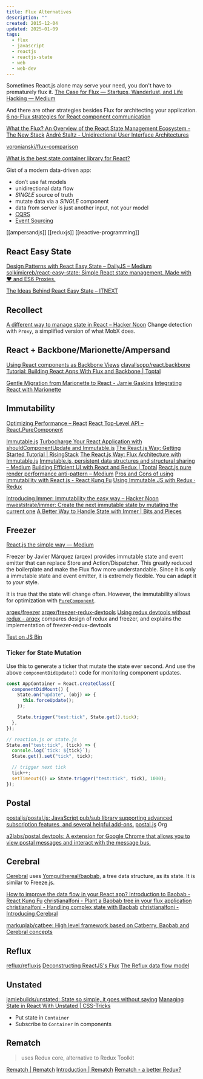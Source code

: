 ```yaml
---
title: Flux Alternatives
description: ""
created: 2015-12-04
updated: 2025-01-09
tags:
  - flux
  - javascript
  - reactjs
  - reactjs-state
  - web
  - web-dev
---
```


Sometimes React.js alone may serve your need, you don't have to prematurely flux it.
[The Case for Flux — Startups, Wanderlust, and Life Hacking — Medium](https://medium.com/swlh/the-case-for-flux-379b7d1982c6)

And there are other strategies besides Flux for architecting your application.
[6 no-Flux strategies for React component communication](http://andrewhfarmer.com/component-communication/)

[What the Flux? An Overview of the React State Management Ecosystem - The New Stack](http://thenewstack.io/flux-overview-react-state-management-ecosystem/)
[André Staltz - Unidirectional User Interface Architectures](http://staltz.com/unidirectional-user-interface-architectures.html)

[voronianski/flux-comparison](https://github.com/voronianski/flux-comparison)

[What is the best state container library for React?](https://medium.com/swlh/what-is-the-best-state-container-library-for-react-b6989a45f236)

Gist of a modern data-driven app:

- don’t use fat models
- unidirectional data flow
- _SINGLE_ source of truth
- mutate data via a _SINGLE_ component
- data from server is just another input, not your model
- [CQRS](http://martinfowler.com/bliki/CQRS.html)
- [Event Sourcing](https://martinfowler.com/eaaDev/EventSourcing.html)

[[ampersandjs]]
[[reduxjs]]
[[reactive-programming]]

## React Easy State

[Design Patterns with React Easy State – DailyJS – Medium](https://medium.com/dailyjs/design-patterns-with-react-easy-state-830b927acc7c)
[solkimicreb/react-easy-state: Simple React state management. Made with ❤️ and ES6 Proxies.](https://github.com/solkimicreb/react-easy-state)

[The Ideas Behind React Easy State – ITNEXT](https://itnext.io/the-ideas-behind-react-easy-state-901d70e4d03e)

## Recollect

[A different way to manage state in React – Hacker Noon](https://hackernoon.com/a-different-way-to-manage-state-in-react-2d21dfb94482)
Change detection with `Proxy`, a simplified version of what MobX does.

## React + Backbone/Marionette/Ampersand

[Using React components as Backbone Views](http://www.thomasboyt.com/2013/12/17/using-reactjs-as-a-backbone-view.html)
[clayallsopp/react.backbone](https://github.com/clayallsopp/react.backbone)
[Tutorial: Building React Apps With Flux and Backbone | Toptal](http://www.toptal.com/front-end/simple-data-flow-in-react-applications-using-flux-and-backbone)

[Gentle Migration from Marionette to React - Jamie Gaskins](http://jgaskins.org/blog/2015/02/06/gentle-migration-from-marionette-to-react)
[Integrating React with Marionette](https://gist.github.com/BinaryMuse/334120e0ef156e410f98)

## Immutability

[Optimizing Performance – React](https://reactjs.org/docs/optimizing-performance.html)
[React Top-Level API – React.PureComponent](https://reactjs.org/docs/react-api.html#reactpurecomponent)

[Immutable.js](https://facebook.github.io/immutable-js/)
[Turbocharge Your React Application with shouldComponentUpdate and Immutable.js](http://blog.javascripting.com/2015/03/31/turbocharge-your-react-application-with-shouldcomponentupdate-and-immutable-js/)
[The React.js Way: Getting Started Tutorial | RisingStack](https://blog.risingstack.com/the-react-way-getting-started-tutorial/)
[The React.js Way: Flux Architecture with Immutable.js](https://blog.risingstack.com/the-react-js-way-flux-architecture-with-immutable-js/)
[Immutable.js, persistent data structures and structural sharing – Medium](https://medium.com/@dtinth/immutable-js-persistent-data-structures-and-structural-sharing-6d163fbd73d2#.a0af6xid4)
[Building Efficient UI with React and Redux | Toptal](https://www.toptal.com/react/react-redux-and-immutablejs)
[React.js pure render performance anti-pattern – Medium](https://medium.com/@esamatti/react-js-pure-render-performance-anti-pattern-fb88c101332f#.hgg97gg99)
[Pros and Cons of using immutability with React.js - React Kung Fu](http://reactkungfu.com/2015/08/pros-and-cons-of-using-immutability-with-react-js/)
[Using Immutable.JS with Redux · Redux](http://redux.js.org/docs/recipes/UsingImmutableJS.html#what-are-some-opinionated-best-practices-for-using-immutablejs-with-redux)

[Introducing Immer: Immutability the easy way – Hacker Noon](https://hackernoon.com/introducing-immer-immutability-the-easy-way-9d73d8f71cb3)
[mweststrate/immer: Create the next immutable state by mutating the current one](https://github.com/mweststrate/immer)
[A Better Way to Handle State with Immer | Bits and Pieces](https://blog.bitsrc.io/a-better-way-to-handle-immutable-state-with-immer-6db3ceb0160a)

## Freezer

[React.js the simple way — Medium](https://medium.com/@arqex/react-the-simple-way-cabdf1f42f12)

Freezer by Javier Márquez (arqex) provides immutable state and event emitter that can replace Store and Action/Dispatcher. This greatly reduced the boilerplate and make the Flux flow more understandable. Since it is only a immutable state and event emitter, it is extremely flexible. You can adapt it to _your_ style.

It is true that the state will change often. However, the immutability allows for optimization with [`PureComponent`](https://facebook.github.io/react/docs/react-api.html#react.purecomponent).

[arqex/freezer](https://github.com/arqex/freezer)
[arqex/freezer-redux-devtools](https://github.com/arqex/freezer-redux-devtools)
[Using redux devtools without redux - arqex](http://arqex.com/1087/using-redux-devtools-without-redux) compares design of redux and freezer, and explains the implementation of freezer-redux-devtools

[Test on JS Bin](http://jsbin.com/fedeva/4/edit?js,console)

### Ticker for State Mutation

Use this to generate a ticker that mutate the state ever second.
And use the above `componentDidUpdate()` code for monitoring component updates.

```js
const AppContainer = React.createClass({
  componentDidMount() {
    State.on("update", (obj) => {
      this.forceUpdate();
    });

    State.trigger("test:tick", State.get().tick);
  },
});

// reaction.js or state.js
State.on("test:tick", (tick) => {
  console.log(`tick: ${tick}`);
  State.get().set("tick", tick);

  // trigger next tick
  tick++;
  setTimeout(() => State.trigger("test:tick", tick), 1000);
});
```

## Postal

[postaljs/postal.js: JavaScript pub/sub library supporting advanced subscription features, and several helpful add-ons.](https://github.com/postaljs/postal.js)
[postal.js](https://github.com/postaljs) Org

[a2labs/postal.devtools: A extension for Google Chrome that allows you to view postal messages and interact with the message bus.](https://github.com/a2labs/postal.devtools)

## Cerebral

[Cerebral](http://www.cerebraljs.com/) uses [Yomguithereal/baobab](https://github.com/Yomguithereal/baobab), a tree data structure, as its state. It is similar to Freeze.js.

[How to improve the data flow in your React app? Introduction to Baobab - React Kung Fu](http://reactkungfu.com/2015/08/how-to-improve-the-data-flow-in-your-react-app-introduction-to-baobab/)
[christianalfoni - Plant a Baobab tree in your flux application](http://www.christianalfoni.com/articles/2015_02_06_Plant-a-Baobab-tree-in-your-flux-application)
[christianalfoni - Handling complex state with Baobab](http://www.christianalfoni.com/articles/2015_04_26_Handling-complex-state-with-Baobab)
[christianalfoni - Introducing Cerebral](http://www.christianalfoni.com/articles/2015_09_22_Introducing-Cerebral)

[markuplab/catbee: High level framework based on Catberry, Baobab and Cerebral concepts](https://github.com/markuplab/catbee)

## Reflux

[reflux/refluxjs](https://github.com/reflux/refluxjs)
[Deconstructing ReactJS's Flux](http://spoike.ghost.io/deconstructing-reactjss-flux/)
[The Reflux data flow model](http://blog.krawaller.se/posts/the-reflux-data-flow-model/)

## Unstated

[jamiebuilds/unstated: State so simple, it goes without saying](https://github.com/jamiebuilds/unstated)
[Managing State in React With Unstated | CSS-Tricks](https://css-tricks.com/managing-state-in-react-with-unstated/)

- Put state in `Container`
- Subscribe to `Container` in components

## Rematch

> uses Redux core, alternative to Redux Toolkit

[Rematch | Rematch](https://rematchjs.org/)
[Introduction | Rematch](https://rematchjs.org/docs/)
[Rematch - a better Redux?](https://blog.openreplay.com/rematch-a-better-redux)

